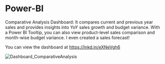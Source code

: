 # Power-BI
Comparative Analysis Dashboard:
It compares current and previous year sales and provides insights into YoY sales growth and budget variance. With a Power BI Tooltip, you can also view product-level sales comparison and month-wise budget variance. I even created a sales forecast! 

You can view the dashboard at https://lnkd.in/eXNeVgh6

![Dashboard_ComparativeAnalysis](https://github.com/vaishuKIIT/Power-BI/assets/26176812/5ec10ade-5d06-41ed-84bc-f5e87ad7bb54)
